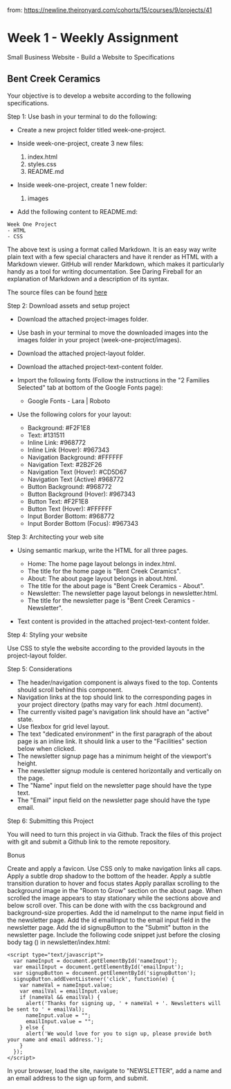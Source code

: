 from: https://newline.theironyard.com/cohorts/15/courses/9/projects/41

# Week 1 - Weekly Assignment
Small Business Website - Build a Website to Specifications

## Bent Creek Ceramics  
Your objective is to develop a website according to the following specifications.

Step 1: Use bash in your terminal to do the following:

* Create a new project folder titled week-one-project.
* Inside week-one-project, create 3 new files:
  1. index.html
  2. styles.css
  3. README.md
* Inside week-one-project, create 1 new folder:

  1. images
* Add the following content to README.md:

```
Week One Project
- HTML
- CSS
```

The above text is using a format called Markdown. It is an easy way write plain text with a few special characters and have it render as HTML with a Markdown viewer. GitHub will render Markdown, which makes it particularly handy as a tool for writing documentation. See Daring Fireball for an explanation of Markdown and a description of its syntax.

The source files can be found [here](https://github.com/JamieBort/Week1-WeeklyAssignment/tree/master/SourceFiles)

Step 2: Download assets and setup project

* Download the attached project-images folder.
* Use bash in your terminal to move the downloaded images into the images folder in your project (week-one-project/images).
* Download the attached project-layout folder.
* Download the attached project-text-content folder.
* Import the following fonts (Follow the instructions in the "2 Families Selected" tab at bottom of the Google Fonts page):
  * Google Fonts - Lara | Roboto

* Use the following colors for your layout:
  * Background: #F2F1E8
  * Text: #131511
  * Inline Link: #968772
  * Inline Link (Hover): #967343
  * Navigation Background: #FFFFFF
  * Navigation Text: #2B2F26
  * Navigation Text (Hover): #CD5D67
  * Navigation Text (Active) #968772
  * Button Background: #968772
  * Button Background (Hover): #967343
  * Button Text: #F2F1E8
  * Button Text (Hover): #FFFFFF
  * Input Border Bottom: #968772
  * Input Border Bottom (Focus): #967343

Step 3: Architecting your web site

* Using semantic markup, write the HTML for all three pages.

  * Home: The home page layout belongs in index.html.
  * The title for the home page is "Bent Creek Ceramics".
  * About: The about page layout belongs in about.html.
  * The title for the about page is "Bent Creek Ceramics - About".
  * Newsletter: The newsletter page layout belongs in newsletter.html.
  * The title for the newsletter page is "Bent Creek Ceramics - Newsletter".

* Text content is provided in the attached project-text-content folder.

Step 4: Styling your website

Use CSS to style the website according to the provided layouts in the project-layout folder.

Step 5: Considerations

* The header/navigation component is always fixed to the top. Contents should scroll behind this component.
* Navigation links at the top should link to the corresponding pages in your project directory (paths may vary for each .html document).
* The currently visited page's navigation link should have an "active" state.
* Use flexbox for grid level layout.
* The text "dedicated environment" in the first paragraph of the about page is an inline link. It should link a user to the "Facilities" section below when clicked.
* The newsletter signup page has a minimum height of the viewport's height.
* The newsletter signup module is centered horizontally and vertically on the page.
* The "Name" input field on the newsletter page should have the type text.
* The "Email" input field on the newsletter page should have the type email.

Step 6: Submitting this Project

You will need to turn this project in via Github. Track the files of this project with git and submit a Github link to the remote repository.

Bonus

Create and apply a favicon.
Use CSS only to make navigation links all caps.
Apply a subtle drop shadow to the bottom of the header.
Apply a subtle transition duration to hover and focus states
Apply parallax scrolling to the background image in the "Room to Grow" section on the about page. When scrolled the image appears to stay stationary while the sections above and below scroll over. This can be done with with the css background and background-size properties.
Add the id nameInput to the name input field in the newsletter page.
Add the id emailInput to the email input field in the newsletter page.
Add the id signupButton to the "Submit" button in the newsletter page.
Include the following code snippet just before the closing body tag (</body>) in newsletter/index.html:

```
<script type="text/javascript">
  var nameInput = document.getElementById('nameInput');
  var emailInput = document.getElementById('emailInput');
  var signupButton = document.getElementById('signupButton');
  signupButton.addEventListener('click', function(e) {
    var nameVal = nameInput.value;
    var emailVal = emailInput.value;
    if (nameVal && emailVal) {
      alert('Thanks for signing up, ' + nameVal + '. Newsletters will be sent to ' + emailVal);
      nameInput.value = "";
      emailInput.value = "";
    } else {
      alert('We would love for you to sign up, please provide both your name and email address.');
    }
  });
</script>
```

In your browser, load the site, navigate to "NEWSLETTER", add a name and an email address to the sign up form, and submit.
